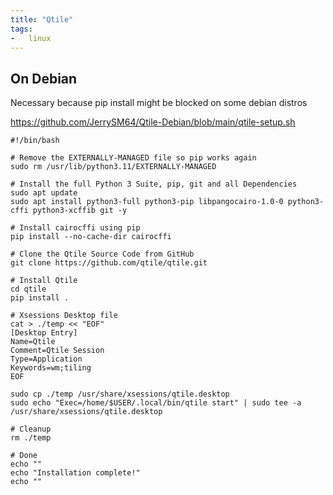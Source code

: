 ```yaml
---
title: "Qtile"
tags:
-   linux
---
```


## On Debian

Necessary because pip install might be blocked on some debian distros

https://github.com/JerrySM64/Qtile-Debian/blob/main/qtile-setup.sh
```
#!/bin/bash

# Remove the EXTERNALLY-MANAGED file so pip works again
sudo rm /usr/lib/python3.11/EXTERNALLY-MANAGED

# Install the full Python 3 Suite, pip, git and all Dependencies
sudo apt update
sudo apt install python3-full python3-pip libpangocairo-1.0-0 python3-cffi python3-xcffib git -y

# Install cairocffi using pip
pip install --no-cache-dir cairocffi

# Clone the Qtile Source Code from GitHub
git clone https://github.com/qtile/qtile.git

# Install Qtile
cd qtile
pip install .

# Xsessions Desktop file
cat > ./temp << "EOF"
[Desktop Entry]
Name=Qtile
Comment=Qtile Session
Type=Application
Keywords=wm;tiling
EOF

sudo cp ./temp /usr/share/xsessions/qtile.desktop
sudo echo "Exec=/home/$USER/.local/bin/qtile start" | sudo tee -a /usr/share/xsessions/qtile.desktop

# Cleanup
rm ./temp

# Done
echo ""
echo "Installation complete!"
echo ""
```

